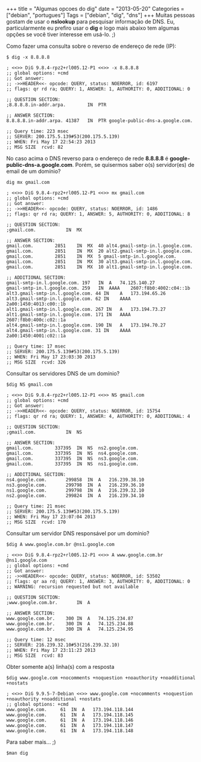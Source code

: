 +++
title = "Algumas opcoes do dig"
date = "2013-05-20"
Categories = ["debian", "portugues"]
Tags = ["debian", "dig", "dns"]
+++
Muitas pessoas gostam de usar o **nslookup** para pesquisar informação
de DNS. Eu, particularmente eu prefiro usar o **dig** e logo mais abaixo
tem algumas opções se você tiver interesse em usá-lo. ;)

Como fazer uma consulta sobre o reverso de endereço de rede (IP):

```
$ dig -x 8.8.8.8

; <<>> DiG 9.8.4-rpz2+rl005.12-P1 <<>> -x 8.8.8.8
;; global options: +cmd
;; Got answer:
;; ->>HEADER<<- opcode: QUERY, status: NOERROR, id: 6197
;; flags: qr rd ra; QUERY: 1, ANSWER: 1, AUTHORITY: 0, ADDITIONAL: 0

;; QUESTION SECTION:
;8.8.8.8.in-addr.arpa.        IN  PTR

;; ANSWER SECTION:
8.8.8.8.in-addr.arpa. 41387   IN  PTR google-public-dns-a.google.com.

;; Query time: 223 msec
;; SERVER: 200.175.5.139#53(200.175.5.139)
;; WHEN: Fri May 17 22:54:23 2013
;; MSG SIZE  rcvd: 82
```

No caso acima o DNS reverso para o endereço de rede **8.8.8.8** é
**google-public-dns-a.google.com**. Porém, se quisermos saber o(s)
servidor(es) de email de um domínio?

```
dig mx gmail.com

; <<>> DiG 9.8.4-rpz2+rl005.12-P1 <<>> mx gmail.com
;; global options: +cmd
;; Got answer:
;; ->>HEADER<<- opcode: QUERY, status: NOERROR, id: 1486
;; flags: qr rd ra; QUERY: 1, ANSWER: 5, AUTHORITY: 0, ADDITIONAL: 8

;; QUESTION SECTION:
;gmail.com.           IN  MX

;; ANSWER SECTION:
gmail.com.        2851    IN  MX  40 alt4.gmail-smtp-in.l.google.com.
gmail.com.        2851    IN  MX  20 alt2.gmail-smtp-in.l.google.com.
gmail.com.        2851    IN  MX  5 gmail-smtp-in.l.google.com.
gmail.com.        2851    IN  MX  30 alt3.gmail-smtp-in.l.google.com.
gmail.com.        2851    IN  MX  10 alt1.gmail-smtp-in.l.google.com.

;; ADDITIONAL SECTION:
gmail-smtp-in.l.google.com. 197   IN  A   74.125.140.27
gmail-smtp-in.l.google.com. 259   IN  AAAA    2607:f8b0:4002:c04::1b
alt3.gmail-smtp-in.l.google.com. 44 IN    A   173.194.65.26
alt3.gmail-smtp-in.l.google.com. 62 IN    AAAA    2a00:1450:4013:c00::1b
alt1.gmail-smtp-in.l.google.com. 267 IN   A   173.194.73.27
alt1.gmail-smtp-in.l.google.com. 171 IN   AAAA    2607:f8b0:400c:c02::1a
alt4.gmail-smtp-in.l.google.com. 190 IN   A   173.194.70.27
alt4.gmail-smtp-in.l.google.com. 31 IN    AAAA    2a00:1450:4001:c02::1a

;; Query time: 17 msec
;; SERVER: 200.175.5.139#53(200.175.5.139)
;; WHEN: Fri May 17 23:03:30 2013
;; MSG SIZE  rcvd: 326
```

Consultar os servidores DNS de um domínio?

```
$dig NS gmail.com

; <<>> DiG 9.8.4-rpz2+rl005.12-P1 <<>> NS gmail.com
;; global options: +cmd
;; Got answer:
;; ->>HEADER<<- opcode: QUERY, status: NOERROR, id: 15754
;; flags: qr rd ra; QUERY: 1, ANSWER: 4, AUTHORITY: 0, ADDITIONAL: 4

;; QUESTION SECTION:
;gmail.com.           IN  NS

;; ANSWER SECTION:
gmail.com.        337395  IN  NS  ns2.google.com.
gmail.com.        337395  IN  NS  ns4.google.com.
gmail.com.        337395  IN  NS  ns3.google.com.
gmail.com.        337395  IN  NS  ns1.google.com.

;; ADDITIONAL SECTION:
ns4.google.com.       299858  IN  A   216.239.38.10
ns3.google.com.       299798  IN  A   216.239.36.10
ns1.google.com.       299798  IN  A   216.239.32.10
ns2.google.com.       299824  IN  A   216.239.34.10

;; Query time: 21 msec
;; SERVER: 200.175.5.139#53(200.175.5.139)
;; WHEN: Fri May 17 23:07:04 2013
;; MSG SIZE  rcvd: 170
```

Consultar um servidor DNS responsável por um domínio?

```
$dig A www.google.com.br @ns1.google.com

; <<>> DiG 9.8.4-rpz2+rl005.12-P1 <<>> A www.google.com.br @ns1.google.com
;; global options: +cmd
;; Got answer:
;; ->>HEADER<<- opcode: QUERY, status: NOERROR, id: 53502
;; flags: qr aa rd; QUERY: 1, ANSWER: 3, AUTHORITY: 0, ADDITIONAL: 0
;; WARNING: recursion requested but not available

;; QUESTION SECTION:
;www.google.com.br.       IN  A

;; ANSWER SECTION:
www.google.com.br.    300 IN  A   74.125.234.87
www.google.com.br.    300 IN  A   74.125.234.88
www.google.com.br.    300 IN  A   74.125.234.95

;; Query time: 12 msec
;; SERVER: 216.239.32.10#53(216.239.32.10)
;; WHEN: Fri May 17 23:11:23 2013
;; MSG SIZE  rcvd: 83
```

Obter somente a(s) linha(s) com a resposta

```
$dig www.google.com +nocomments +noquestion +noauthority +noadditional +nostats

; <<>> DiG 9.9.5-7-Debian <<>> www.google.com +nocomments +noquestion +noauthority +noadditional +nostats
;; global options: +cmd
www.google.com.		61	IN	A	173.194.118.144
www.google.com.		61	IN	A	173.194.118.145
www.google.com.		61	IN	A	173.194.118.146
www.google.com.		61	IN	A	173.194.118.147
www.google.com.		61	IN	A	173.194.118.148
```


Para saber mais… ;)

```
$man dig
```
